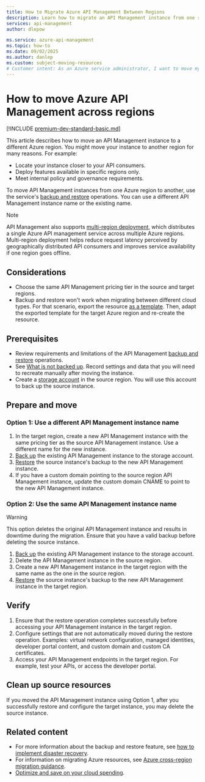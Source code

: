 ```yaml
---
title: How to Migrate Azure API Management Between Regions
description: Learn how to migrate an API Management instance from one region to another.
services: api-management
author: dlepow

ms.service: azure-api-management
ms.topic: how-to
ms.date: 09/02/2025
ms.author: danlep
ms.custom: subject-moving-resources
# Customer intent: As an Azure service administrator, I want to move my API Management instance to another Azure region.
---
```


# How to move Azure API Management across regions

[!INCLUDE [premium-dev-standard-basic.md](../../includes/api-management-availability-premium-dev-standard-basic.md)]

This article describes how to move an API Management instance to a different Azure region. You might move your instance to another region for many reasons. For example:

* Locate your instance closer to your API consumers.
* Deploy features available in specific regions only.
* Meet internal policy and governance requirements.

To move API Management instances from one Azure region to another, use the service's [backup and restore](api-management-howto-disaster-recovery-backup-restore.md) operations. You can use a different API Management instance name or the existing name. 

> [!NOTE]
> API Management also supports [multi-region deployment](api-management-howto-deploy-multi-region.md), which distributes a single Azure API management service across multiple Azure regions. Multi-region deployment helps reduce request latency perceived by geographically distributed API consumers and improves service availability if one region goes offline.

## Considerations

* Choose the same API Management pricing tier in the source and target regions. 
* Backup and restore won't work when migrating between different cloud types. For that scenario, export the resource [as a template](../azure-resource-manager/management/manage-resource-groups-portal.md#export-resource-groups-to-templates). Then, adapt the exported template for the target Azure region and re-create the resource. 

## Prerequisites

* Review requirements and limitations of the API Management [backup and restore](api-management-howto-disaster-recovery-backup-restore.md) operations. 
* See [What is not backed up](api-management-howto-disaster-recovery-backup-restore.md#what-is-not-backed-up). Record settings and data that you will need to recreate manually after moving the instance.
* Create a [storage account](../storage/common/storage-account-create.md?tabs=azure-portal) in the source region. You will use this account to back up the source instance. 

## Prepare and move

### Option 1: Use a different API Management instance name

1. In the target region, create a new API Management instance with the same pricing tier as the source API Management instance. Use a different name for the new instance.
1. [Back up](api-management-howto-disaster-recovery-backup-restore.md#back-up-an-api-management-service) the existing API Management instance to the storage account. 
1. [Restore](api-management-howto-disaster-recovery-backup-restore.md#restore-an-api-management-service) the source instance's backup to the new API Management instance.
1. If you have a custom domain pointing to the source region API Management instance, update the custom domain CNAME to point to the new API Management instance. 

### Option 2: Use the same API Management instance name

> [!WARNING]
> This option deletes the original API Management instance and results in downtime during the migration. Ensure that you have a valid backup before deleting the source instance.

1. [Back up](api-management-howto-disaster-recovery-backup-restore.md#back-up-an-api-management-service) the existing API Management instance to the storage account. 
1. Delete the API Management instance in the source region. 
1. Create a new API Management instance in the target region with the same name as the one in the source region.
1. [Restore](api-management-howto-disaster-recovery-backup-restore.md#restore-an-api-management-service) the source instance's backup to the new API Management instance in the target region.  

## Verify

1. Ensure that the restore operation completes successfully before accessing your API Management instance in the target region.
1. Configure settings that are not automatically moved during the restore operation. Examples: virtual network configuration, managed identities, developer portal content, and custom domain and custom CA certificates.
1. Access your API Management endpoints in the target region. For example, test your APIs, or access the developer portal.

## Clean up source resources

If you moved the API Management instance using Option 1, after you successfully restore and configure the target instance, you may delete the source instance.

## Related content

* For more information about the backup and restore feature, see [how to implement disaster recovery](api-management-howto-disaster-recovery-backup-restore.md).
* For information on migrating Azure resources, see [Azure cross-region migration guidance](https://github.com/Azure/Azure-Migration-Guidance).
* [Optimize and save on your cloud spending](../cost-management-billing/costs/quick-acm-cost-analysis.md?WT.mc_id=costmanagementcontent_docsacmhorizontal_-inproduct-learn).
